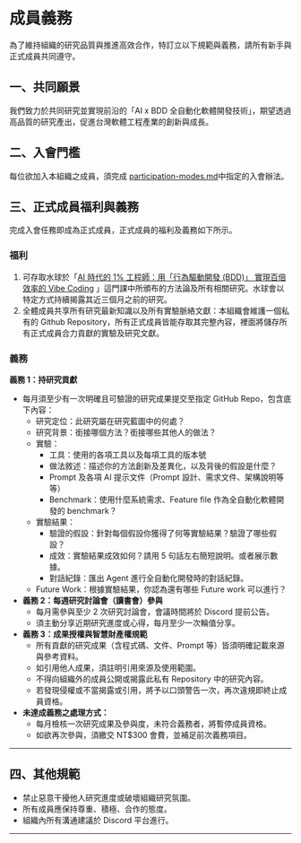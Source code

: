 # 成員義務

為了維持組織的研究品質與推進高效合作，特訂立以下規範與義務，請所有新手與正式成員共同遵守。

## 一、共同願景

我們致力於共同研究並實現前沿的「AI x BDD 全自動化軟體開發技術」，期望透過高品質的研究產出，促進台灣軟體工程產業的創新與成長。

## 二、入會門檻

每位欲加入本組織之成員，須完成 [participation-modes.md](join-quest/participation-modes.md "mention")中指定的入會辦法。

## 三、正式成員福利與義務

完成入會任務即成為正式成員，正式成員的福利及義務如下所示。

### 福利

1. 可存取水球於「[AI 時代的 1% 工程師：用「行為驅動開發 (BDD)」 實現百倍效率的 Vibe Coding](https://www.accupass.com/biz/event/2506110435103759406480) 」這門課中所頒布的方法論及所有相關研究。水球會以特定方式持續揭露其近三個月之前的研究。
2. 全體成員共享所有研究最新知識以及所有實驗脈絡文獻：本組織會維護一個私有的 Github Repository，所有正式成員皆能存取其完整內容，裡面將儲存所有正式成員合力貢獻的實驗及研究文獻。

### 義務

**義務 1：持研究貢獻**

* 每月須至少有一次明確且可驗證的研究成果提交至指定 GitHub Repo，包含底下內容：
  * 研究定位：此研究屬在研究藍圖中的何處？
  * 研究背景：銜接哪個方法？銜接哪些其他人的做法？
  * 實驗：
    * 工具：使用的各項工具以及每項工具的版本號
    * 做法敘述：描述你的方法創新及差異化，以及背後的假設是什麼？
    * Prompt 及各項 AI 提示文件（Prompt 設計、需求文件、架構說明等等）
    * Benchmark：使用什麼系統需求、Feature file 作為全自動化軟體開發的 benchmark？
  * 實驗結果：
    * 驗證的假設：針對每個假設你獲得了何等實驗結果？驗證了哪些假設？
    * 成效：實驗結果成效如何？請用 5 句話左右簡短說明。或者展示數據。
    * 對話紀錄：匯出 Agent 進行全自動化開發時的對話紀錄。
  * Future Work：根據實驗結果，你認為還有哪些 Future work 可以進行？
* **義務 2：每週研究討論會（讀書會）參與**
  * 每月需參與至少 2 次研究討論會，會議時間將於 Discord 提前公告。
  * 須主動分享近期研究進度或心得，每月至少一次輪值分享。
* **義務 3：成果授權與智慧財產權規範**
  * 所有貢獻的研究成果（含程式碼、文件、Prompt 等）皆須明確記載來源與參考資料。
  * 如引用他人成果，須註明引用來源及使用範圍。
  * 不得向組織外的成員公開或揭露此私有 Repository 中的研究內容。
  * 若發現侵權或不當揭露或引用，將予以口頭警告一次，再次違規即終止成員資格。
* **未達成義務之處理方式：**
  * 每月檢核一次研究成果及參與度，未符合義務者，將暫停成員資格。
  * 如欲再次參與，須繳交 NT$300 會費，並補足前次義務項目。

***

## 四、其他規範

* 禁止惡意干擾他人研究進度或破壞組織研究氛圍。
* 所有成員應保持尊重、積極、合作的態度。
* 組織內所有溝通建議於 Discord 平台進行。

***
